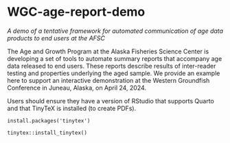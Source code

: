# WGC-age-report-demo
*A demo of a tentative framework for automated communication of age data products to end users at the AFSC*


The Age and Growth Program at the Alaska Fisheries Science Center is developing a set of tools to automate summary reports that accompany age data released to end users. These reports describe results of inter-reader testing and properties underlying the aged sample. We provide an example here to support an interactive demonstration at the Western Groundfish Conference in Juneau, Alaska, on April 24, 2024.

Users should ensure they have a version of RStudio that supports Quarto and that TinyTeX is installed (to create PDFs).

`install.packages('tinytex')`

`tinytex::install_tinytex()`
